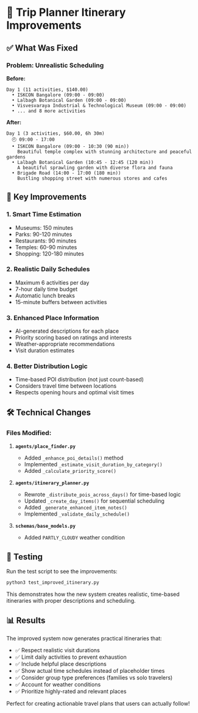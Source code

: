 # 🎯 Trip Planner Itinerary Improvements

## ✅ What Was Fixed

### Problem: Unrealistic Scheduling
**Before:**
```
Day 1 (11 activities, $140.00)
  • ISKCON Bangalore (09:00 - 09:00)
  • Lalbagh Botanical Garden (09:00 - 09:00)
  • Visvesvaraya Industrial & Technological Museum (09:00 - 09:00)
  • ... and 8 more activities
```

**After:**
```
Day 1 (3 activities, $60.00, 6h 30m)
  🕘 09:00 - 17:00
  • ISKCON Bangalore (09:00 - 10:30 (90 min))
    Beautiful temple complex with stunning architecture and peaceful gardens
  • Lalbagh Botanical Garden (10:45 - 12:45 (120 min))
    A beautiful sprawling garden with diverse flora and fauna
  • Brigade Road (14:00 - 17:00 (180 min))
    Bustling shopping street with numerous stores and cafes
```

## 🚀 Key Improvements

### 1. **Smart Time Estimation**
- Museums: 150 minutes
- Parks: 90-120 minutes  
- Restaurants: 90 minutes
- Temples: 60-90 minutes
- Shopping: 120-180 minutes

### 2. **Realistic Daily Schedules**
- Maximum 6 activities per day
- 7-hour daily time budget
- Automatic lunch breaks
- 15-minute buffers between activities

### 3. **Enhanced Place Information**
- AI-generated descriptions for each place
- Priority scoring based on ratings and interests
- Weather-appropriate recommendations
- Visit duration estimates

### 4. **Better Distribution Logic**
- Time-based POI distribution (not just count-based)
- Considers travel time between locations
- Respects opening hours and optimal visit times

## 🛠️ Technical Changes

### Files Modified:
1. **`agents/place_finder.py`**
   - Added `_enhance_poi_details()` method
   - Implemented `_estimate_visit_duration_by_category()`
   - Added `_calculate_priority_score()`

2. **`agents/itinerary_planner.py`**
   - Rewrote `_distribute_pois_across_days()` for time-based logic
   - Updated `_create_day_items()` for sequential scheduling
   - Added `_generate_enhanced_item_notes()`
   - Implemented `_validate_daily_schedule()`

3. **`schemas/base_models.py`**
   - Added `PARTLY_CLOUDY` weather condition

## 🧪 Testing

Run the test script to see the improvements:
```bash
python3 test_improved_itinerary.py
```

This demonstrates how the new system creates realistic, time-based itineraries with proper descriptions and scheduling.

## 📊 Results

The improved system now generates practical itineraries that:
- ✅ Respect realistic visit durations
- ✅ Limit daily activities to prevent exhaustion
- ✅ Include helpful place descriptions
- ✅ Show actual time schedules instead of placeholder times
- ✅ Consider group type preferences (families vs solo travelers)
- ✅ Account for weather conditions
- ✅ Prioritize highly-rated and relevant places

Perfect for creating actionable travel plans that users can actually follow!